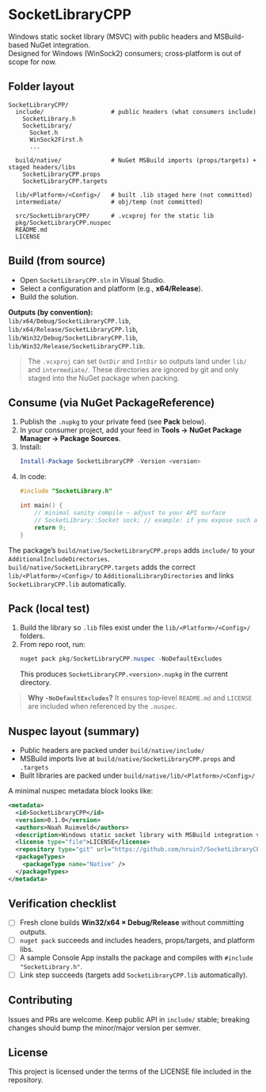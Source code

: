# SocketLibraryCPP

Windows static socket library (MSVC) with public headers and MSBuild-based NuGet integration.  
Designed for Windows (WinSock2) consumers; cross‑platform is out of scope for now.

## Folder layout

```
SocketLibraryCPP/
  include/                   # public headers (what consumers include)
    SocketLibrary.h
    SocketLibrary/
      Socket.h
      WinSock2First.h
      ...

  build/native/              # NuGet MSBuild imports (props/targets) + staged headers/libs
    SocketLibraryCPP.props
    SocketLibraryCPP.targets

  lib/<Platform>/<Config>/   # built .lib staged here (not committed)
  intermediate/              # obj/temp (not committed)

  src/SocketLibraryCPP/      # .vcxproj for the static lib
  pkg/SocketLibraryCPP.nuspec
  README.md
  LICENSE
```

## Build (from source)

- Open `SocketLibraryCPP.sln` in Visual Studio.
- Select a configuration and platform (e.g., **x64/Release**).
- Build the solution.

**Outputs (by convention):**  
`lib/x64/Debug/SocketLibraryCPP.lib`, `lib/x64/Release/SocketLibraryCPP.lib`,  
`lib/Win32/Debug/SocketLibraryCPP.lib`, `lib/Win32/Release/SocketLibraryCPP.lib`.

> The `.vcxproj` can set `OutDir` and `IntDir` so outputs land under `lib/` and `intermediate/`.
> These directories are ignored by git and only staged into the NuGet package when packing.

## Consume (via NuGet PackageReference)

1. Publish the `.nupkg` to your private feed (see **Pack** below).  
2. In your consumer project, add your feed in **Tools → NuGet Package Manager → Package Sources**.  
3. Install:
   ```powershell
   Install-Package SocketLibraryCPP -Version <version>
   ```
4. In code:
   ```cpp
   #include "SocketLibrary.h"

   int main() {
       // minimal sanity compile — adjust to your API surface
       // SocketLibrary::Socket sock; // example: if you expose such a type
       return 0;
   }
   ```

The package’s `build/native/SocketLibraryCPP.props` adds `include/` to your `AdditionalIncludeDirectories`.  
`build/native/SocketLibraryCPP.targets` adds the correct `lib/<Platform>/<Config>/` to `AdditionalLibraryDirectories` and links `SocketLibraryCPP.lib` automatically.

## Pack (local test)

1. Build the library so `.lib` files exist under the `lib/<Platform>/<Config>/` folders.
2. From repo root, run:
   ```powershell
   nuget pack pkg/SocketLibraryCPP.nuspec -NoDefaultExcludes
   ```
   This produces `SocketLibraryCPP.<version>.nupkg` in the current directory.

> **Why `-NoDefaultExcludes`?** It ensures top‑level `README.md` and `LICENSE` are included when referenced by the `.nuspec`.

## Nuspec layout (summary)

- Public headers are packed under `build/native/include/`
- MSBuild imports live at `build/native/SocketLibraryCPP.props` and `.targets`
- Built libraries are packed under `build/native/lib/<Platform>/<Config>/`

A minimal nuspec metadata block looks like:

```xml
<metadata>
  <id>SocketLibraryCPP</id>
  <version>0.1.0</version>
  <authors>Noah Ruimveld</authors>
  <description>Windows static socket library with MSBuild integration via props/targets.</description>
  <license type="file">LICENSE</license>
  <repository type="git" url="https://github.com/nruin7/SocketLibraryCPP.git" />
  <packageTypes>
    <packageType name="Native" />
  </packageTypes>
</metadata>
```

## Verification checklist

- [ ] Fresh clone builds **Win32/x64 × Debug/Release** without committing outputs.
- [ ] `nuget pack` succeeds and includes headers, props/targets, and platform libs.
- [ ] A sample Console App installs the package and compiles with `#include "SocketLibrary.h"`.
- [ ] Link step succeeds (targets add `SocketLibraryCPP.lib` automatically).

## Contributing

Issues and PRs are welcome. Keep public API in `include/` stable; breaking changes should bump the minor/major version per semver.

## License

This project is licensed under the terms of the LICENSE file included in the repository.

